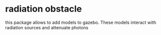 # radiation obstacle

this package allows to add models to gazebo. These models interact with radiation sources and attenuate photons
